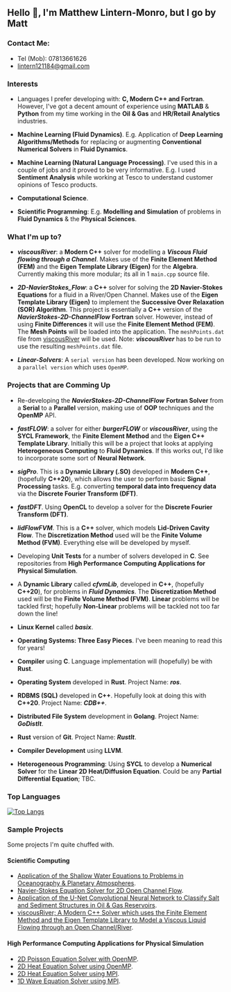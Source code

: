 ## Hello 👋, I'm Matthew Lintern-Monro, but I go by Matt

### Contact Me:

* Tel (Mob): 07813661626
* <lintern121184@gmail.com>
 

### Interests
- Languages I prefer developing with: __C, Modern C++ and Fortran__. However, I've got a decent amount of experience using __MATLAB__ & __Python__ from my time working in the __Oil & Gas__ and __HR/Retail Analytics__ industries.
  

- __Machine Learning (Fluid Dynamics)__. E.g. Application of __Deep Learning Algorithms/Methods__ for replacing or augmenting __Conventional Numerical Solvers__ in __Fluid Dynamics__.
- __Machine Learning (Natural Language Processing)__. I've used this in a couple of jobs and it proved to be very informative. E.g. I used __Sentiment Analysis__ while working at Tesco to understand customer opinions of Tesco products.
- __Computational Science__. 
- __Scientific Programming__: E.g. __Modelling and Simulation__ of problems in __Fluid Dynamics__ & the __Physical Sciences__.


### What I'm up to?
- ___viscousRiver___: a __Modern C++__ solver for modelling a ___Viscous Fluid flowing through a Channel___. Makes use of the __Finite Element Method (FEM)__ and the __Eigen Template Library (Eigen)__ for the __Algebra__. Currently making this more modular; its all in 1 `main.cpp` source file.

- ___2D-NavierStokes_Flow___: a __C++__ solver for solving the __2D Navier-Stokes Equations__ for a fluid in a River/Open Channel. Makes use of the __Eigen Template Library (Eigen)__ to implement the __Successive Over Relaxation (SOR) Algorithm__. This project is essentially a __C++__ version of the ___NavierStokes-2D-ChannelFlow___ __Fortran__ solver. However, instead of using __Finite Differences__ it will use the __Finite Element Method (FEM)__. The __Mesh Points__ will be loaded into the application. The `meshPoints.dat` file from [viscousRiver](https://github.com/MRLintern/viscousRiver) will be used. Note: ___viscousRiver___ has to be run to use the resulting `meshPoints.dat` file.
 

- ___Linear-Solvers___: A `serial version` has been developed. Now working on a `parallel version` which uses `OpenMP`.





### Projects that are Comming Up
- Re-developing the ___NavierStokes-2D-ChannelFlow___ __Fortran Solver__ from a __Serial__ to a __Parallel__ version, making use of __OOP__ techniques and the __OpenMP__ API.

  
- ___fastFLOW___: a solver for either ___burgerFLOW___ or ___viscousRiver___, using the __SYCL Framework__, the __Finite Element Method__ and the __Eigen C++ Template Library__. Initially this will be a project that looks at applying __Heterogeneous Computing__ to __Fluid Dynamics__. If this works out, I'd like to incorporate some sort of __Neural Network__.
- ___sigPro___. This is a __Dynamic Library (.SO)__ developed in __Modern C++__, (hopefully __C++20__), which allows the user to perform basic __Signal Processing__ tasks. E.g. converting __temporal data into frequency data__ via the __Discrete Fourier Transform (DFT)__.
- ___fastDFT___. Using __OpenCL__ to develop a solver for the __Discrete Fourier Transform (DFT)__.
- ___lidFlowFVM___. This is a __C++__ solver, which models __Lid-Driven Cavity Flow__. The __Discretization Method__ used will be the __Finite Volume Method (FVM)__. Everything else will be developed by myself.
- Developing __Unit Tests__ for a number of solvers developed in __C__. See repositories from __High Performance Computing Applications for Physical Simulation__. 
- A __Dynamic Library__ called ___cfvmLib___, developed in __C++__, (hopefully __C++20__), for problems in ___Fluid Dynamics___. The __Discretization Method__ used will be the __Finite Volume Method (FVM)__. __Linear__ problems will be tackled first; hopefully __Non-Linear__ problems will be tackled not too far down the line!
- __Linux Kernel__ called ___basix___.
- __Operating Systems: Three Easy Pieces__. I've been meaning to read this for years!
- __Compiler__ using __C__. Language implementation will (hopefully) be with __Rust__. 
- __Operating System__ developed in __Rust__. Project Name: ___ros___.
- __RDBMS (SQL)__ developed in __C++__. Hopefully look at doing this with __C++20__. Project Name: ___CDB++___. 
- __Distributed File System__ development in __Golang__. Project Name: ___GoDistIt___.
- __Rust__ version of __Git__. Project Name: ___RustIt___.
- __Compiler Development__ using __LLVM__.
- __Heterogeneous Programming__: Using __SYCL__ to develop a __Numerical Solver__ for the __Linear 2D Heat/Diffusion Equation__. Could be any __Partial Differential Equation__; TBC.

### Top Languages
[![Top Langs](https://github-readme-stats.vercel.app/api/top-langs/?username=MRLintern&layout=compact&theme=rose_pine&hide=jupyter%20notebook,javascript,html)](https://github.com/anuraghazra/github-readme-stats)



  

### Sample Projects
Some projects I'm quite chuffed with.

#### Scientific Computing

- [Application of the Shallow Water Equations to Problems in Oceanography & Planetary Atmospheres](https://github.com/MRLintern/Shallow_Water_Equations).
- [Navier-Stokes Equation Solver for 2D Open Channel Flow](https://github.com/MRLintern/NavierStokes-2D-ChannelFlow).
- [Application of the U-Net Convolutional Neural Network to Classify Salt and Sediment Structures in Oil & Gas Reservoirs](https://github.com/MRLintern/Salt_and_Sediment_Classification).
- [viscousRiver; A Modern C++ Solver which uses the Finite Element Method and the Eigen Template Library to Model a Viscous Liquid Flowing through an Open Channel/River](https://github.com/MRLintern/viscousRiver).

#### High Performance Computing Applications for Physical Simulation
- [2D Poisson Equation Solver with OpenMP](https://github.com/MRLintern/2D_Poisson_Equation_OpenMP).
- [2D Heat Equation Solver using OpenMP](https://github.com/MRLintern/2D-Heat-Equation_OpenMP).
- [2D Heat Equation Solver using MPI](https://github.com/MRLintern/2D_Heat_Equation-MPI).
- [1D Wave Equation Solver using MPI](https://github.com/MRLintern/1D_Wave-Equation-MPI).











                                                                                                       

  

  
    
 
